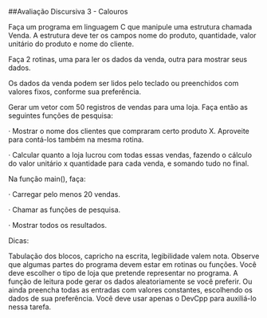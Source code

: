 ##Avaliação Discursiva 3 - Calouros

Faça um programa em linguagem C que manipule uma estrutura chamada Venda. A estrutura deve ter os campos nome do produto, quantidade, valor unitário do produto e nome do cliente.

Faça 2 rotinas, uma para ler os dados da venda, outra para mostrar seus dados.

Os dados da venda podem ser lidos pelo teclado ou preenchidos com valores fixos, conforme sua preferência.

Gerar um vetor com 50 registros de vendas para uma loja. Faça então as seguintes funções de pesquisa:

·         Mostrar o nome dos clientes que compraram certo produto X. Aproveite para contá-los também na mesma rotina.

·         Calcular quanto a loja lucrou com todas essas vendas, fazendo o cálculo do valor unitário x quantidade para cada venda, e somando tudo no final.

Na função main(), faça:

·         Carregar pelo menos 20 vendas.

·         Chamar as funções de pesquisa.

·         Mostrar todos os resultados.

Dicas:

Tabulação dos blocos, capricho na escrita, legibilidade valem nota.
Observe que algumas partes do programa devem estar em rotinas ou funções.
Você deve escolher o tipo de loja que pretende representar no programa.
A função de leitura pode gerar os dados aleatoriamente se você preferir. Ou ainda preencha todas as entradas com valores constantes, escolhendo os dados de sua preferência.
Você deve usar apenas o DevCpp para auxiliá-lo nessa tarefa.

